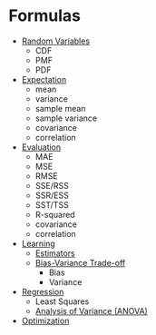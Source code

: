 Formulas
========

- [Random Variables](random-variables.md)
  - CDF
  - PMF
  - PDF
- [Expectation](expectation.md)
  - mean
  - variance
  - sample mean
  - sample variance
  - covariance
  - correlation
- [Evaluation](evaluation.md)
  - MAE
  - MSE
  - RMSE
  - SSE/RSS
  - SSR/ESS
  - SST/TSS
  - R-squared
  - covariance
  - correlation
- [Learning](learning.md)
  - [Estimators](estimators.md)
  - [Bias-Variance Trade-off](bias-variance.md)
    - Bias
    - Variance
- [Regression](regression.md)
  - Least Squares
  - [Analysis of Variance (ANOVA)](anova.md)
- [Optimization](optimization.md)
